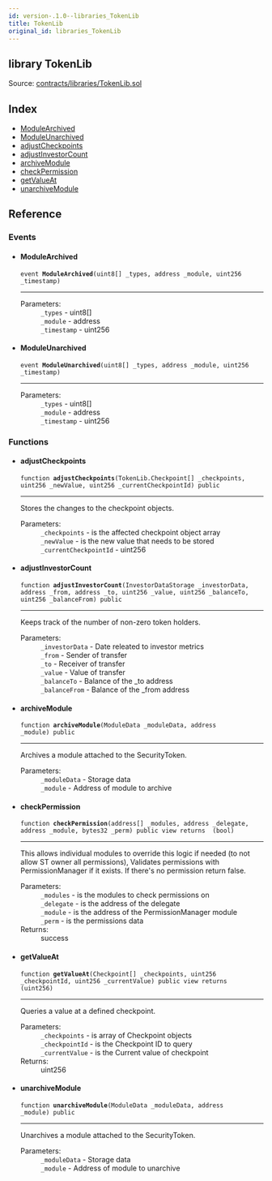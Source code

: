 ```yaml
---
id: version-.1.0--libraries_TokenLib
title: TokenLib
original_id: libraries_TokenLib
---
```


<div class="contract-doc"><div class="contract"><h2 class="contract-header"><span class="contract-kind">library</span> TokenLib</h2><div class="source">Source: <a href="https://github.com/PolymathNetwork/polymath-core/blob/v2.0.0/contracts/libraries/TokenLib.sol" target="_blank">contracts/libraries/TokenLib.sol</a></div></div><div class="index"><h2>Index</h2><ul><li><a href="libraries_TokenLib.html#ModuleArchived">ModuleArchived</a></li><li><a href="libraries_TokenLib.html#ModuleUnarchived">ModuleUnarchived</a></li><li><a href="libraries_TokenLib.html#adjustCheckpoints">adjustCheckpoints</a></li><li><a href="libraries_TokenLib.html#adjustInvestorCount">adjustInvestorCount</a></li><li><a href="libraries_TokenLib.html#archiveModule">archiveModule</a></li><li><a href="libraries_TokenLib.html#checkPermission">checkPermission</a></li><li><a href="libraries_TokenLib.html#getValueAt">getValueAt</a></li><li><a href="libraries_TokenLib.html#unarchiveModule">unarchiveModule</a></li></ul></div><div class="reference"><h2>Reference</h2><div class="events"><h3>Events</h3><ul><li><div class="item event"><span id="ModuleArchived" class="anchor-marker"></span><h4 class="name">ModuleArchived</h4><div class="body"><code class="signature">event <strong>ModuleArchived</strong><span>(uint8[] _types, address _module, uint256 _timestamp) </span></code><hr/><dl><dt><span class="label-parameters">Parameters:</span></dt><dd><div><code>_types</code> - uint8[]</div><div><code>_module</code> - address</div><div><code>_timestamp</code> - uint256</div></dd></dl></div></div></li><li><div class="item event"><span id="ModuleUnarchived" class="anchor-marker"></span><h4 class="name">ModuleUnarchived</h4><div class="body"><code class="signature">event <strong>ModuleUnarchived</strong><span>(uint8[] _types, address _module, uint256 _timestamp) </span></code><hr/><dl><dt><span class="label-parameters">Parameters:</span></dt><dd><div><code>_types</code> - uint8[]</div><div><code>_module</code> - address</div><div><code>_timestamp</code> - uint256</div></dd></dl></div></div></li></ul></div><div class="functions"><h3>Functions</h3><ul><li><div class="item function"><span id="adjustCheckpoints" class="anchor-marker"></span><h4 class="name">adjustCheckpoints</h4><div class="body"><code class="signature">function <strong>adjustCheckpoints</strong><span>(TokenLib.Checkpoint[] _checkpoints, uint256 _newValue, uint256 _currentCheckpointId) </span><span>public </span></code><hr/><div class="description"><p>Stores the changes to the checkpoint objects.</p></div><dl><dt><span class="label-parameters">Parameters:</span></dt><dd><div><code>_checkpoints</code> - is the affected checkpoint object array</div><div><code>_newValue</code> - is the new value that needs to be stored</div><div><code>_currentCheckpointId</code> - uint256</div></dd></dl></div></div></li><li><div class="item function"><span id="adjustInvestorCount" class="anchor-marker"></span><h4 class="name">adjustInvestorCount</h4><div class="body"><code class="signature">function <strong>adjustInvestorCount</strong><span>(InvestorDataStorage _investorData, address _from, address _to, uint256 _value, uint256 _balanceTo, uint256 _balanceFrom) </span><span>public </span></code><hr/><div class="description"><p>Keeps track of the number of non-zero token holders.</p></div><dl><dt><span class="label-parameters">Parameters:</span></dt><dd><div><code>_investorData</code> - Date releated to investor metrics</div><div><code>_from</code> - Sender of transfer</div><div><code>_to</code> - Receiver of transfer</div><div><code>_value</code> - Value of transfer</div><div><code>_balanceTo</code> - Balance of the _to address</div><div><code>_balanceFrom</code> - Balance of the _from address</div></dd></dl></div></div></li><li><div class="item function"><span id="archiveModule" class="anchor-marker"></span><h4 class="name">archiveModule</h4><div class="body"><code class="signature">function <strong>archiveModule</strong><span>(ModuleData _moduleData, address _module) </span><span>public </span></code><hr/><div class="description"><p>Archives a module attached to the SecurityToken.</p></div><dl><dt><span class="label-parameters">Parameters:</span></dt><dd><div><code>_moduleData</code> - Storage data</div><div><code>_module</code> - Address of module to archive</div></dd></dl></div></div></li><li><div class="item function"><span id="checkPermission" class="anchor-marker"></span><h4 class="name">checkPermission</h4><div class="body"><code class="signature">function <strong>checkPermission</strong><span>(address[] _modules, address _delegate, address _module, bytes32 _perm) </span><span>public </span><span>view </span><span>returns  (bool) </span></code><hr/><div class="description"><p>This allows individual modules to override this logic if needed (to not allow ST owner all permissions), Validates permissions with PermissionManager if it exists. If there&#x27;s no permission return false.</p></div><dl><dt><span class="label-parameters">Parameters:</span></dt><dd><div><code>_modules</code> - is the modules to check permissions on</div><div><code>_delegate</code> - is the address of the delegate</div><div><code>_module</code> - is the address of the PermissionManager module</div><div><code>_perm</code> - is the permissions data</div></dd><dt><span class="label-return">Returns:</span></dt><dd>success</dd></dl></div></div></li><li><div class="item function"><span id="getValueAt" class="anchor-marker"></span><h4 class="name">getValueAt</h4><div class="body"><code class="signature">function <strong>getValueAt</strong><span>(Checkpoint[] _checkpoints, uint256 _checkpointId, uint256 _currentValue) </span><span>public </span><span>view </span><span>returns  (uint256) </span></code><hr/><div class="description"><p>Queries a value at a defined checkpoint.</p></div><dl><dt><span class="label-parameters">Parameters:</span></dt><dd><div><code>_checkpoints</code> - is array of Checkpoint objects</div><div><code>_checkpointId</code> - is the Checkpoint ID to query</div><div><code>_currentValue</code> - is the Current value of checkpoint</div></dd><dt><span class="label-return">Returns:</span></dt><dd>uint256</dd></dl></div></div></li><li><div class="item function"><span id="unarchiveModule" class="anchor-marker"></span><h4 class="name">unarchiveModule</h4><div class="body"><code class="signature">function <strong>unarchiveModule</strong><span>(ModuleData _moduleData, address _module) </span><span>public </span></code><hr/><div class="description"><p>Unarchives a module attached to the SecurityToken.</p></div><dl><dt><span class="label-parameters">Parameters:</span></dt><dd><div><code>_moduleData</code> - Storage data</div><div><code>_module</code> - Address of module to unarchive</div></dd></dl></div></div></li></ul></div></div></div>
